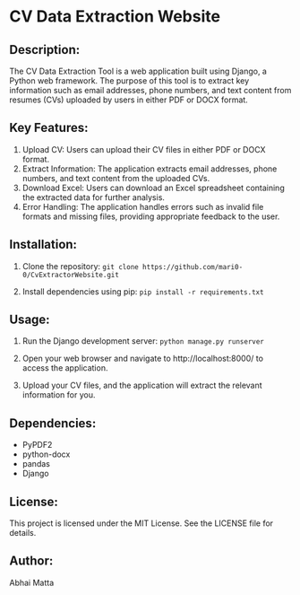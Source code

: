# CV Data Extraction Website

## Description:
The CV Data Extraction Tool is a web application built using Django, a Python web framework. The purpose of this tool is to extract key information such as email addresses, phone numbers, and text content from resumes (CVs) uploaded by users in either PDF or DOCX format.

## Key Features:
1. Upload CV: Users can upload their CV files in either PDF or DOCX format.
2. Extract Information: The application extracts email addresses, phone numbers, and text content from the uploaded CVs.
3. Download Excel: Users can download an Excel spreadsheet containing the extracted data for further analysis.
4. Error Handling: The application handles errors such as invalid file formats and missing files, providing appropriate feedback to the user.

## Installation:
1. Clone the repository:
`git clone https://github.com/mari0-0/CvExtractorWebsite.git`

2. Install dependencies using pip:
`pip install -r requirements.txt`

## Usage:
1. Run the Django development server:
`python manage.py runserver`

2. Open your web browser and navigate to http://localhost:8000/ to access the application.

3. Upload your CV files, and the application will extract the relevant information for you.

## Dependencies:
- PyPDF2
- python-docx
- pandas
- Django

## License:
This project is licensed under the MIT License. See the LICENSE file for details.

## Author:
Abhai Matta
